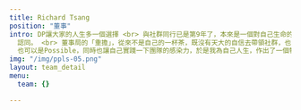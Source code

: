 ```yaml
---
title: Richard Tsang
position: "董事"
intro: DP讓大家的人生多一個選擇 <br> 與社群同行已是第9年了，本來是一個對自己生命的探索過程，最終不但讓自己成為一位義工，更習慣了貢獻和付出！對於一貫做事、處世愛隨心隨意的自己來說，的確是一個很大的改變。DP社群讓我看到不少朋友生命有成長、有突破，也開啟了不少朋友身心靈健康的追求道路，這的確是一件人生美事。如果有人說，這是一個人一生中，其中一份最大的快樂，我會100%
  認同。 <br> 董事局的「重擔」，從來不是自己的一杯茶，既沒有天大的自信去帶領社群，也沒有強勁的勇氣去克服困難，自問習慣獨來獨往的我，要玩一個團隊的遊戲，談何容易？或者DP正正讓自己接受Impossible
  也可以是Possible，同時也讓自己實踐一下團隊的感染力，於是我為自己人生，作出了一個特別的選擇。
img: "/img/ppls-05.png"
layout: team_detail
menu:
  team: {}

---
```


